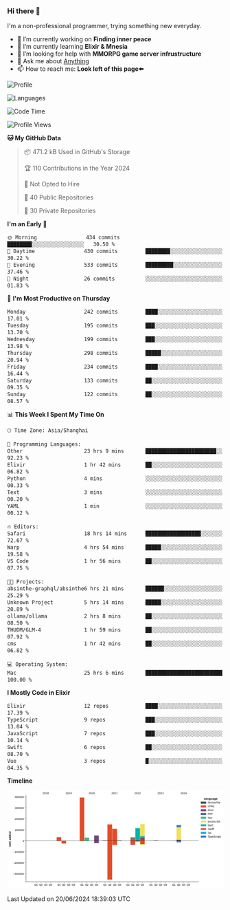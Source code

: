 ### Hi there 👋

I'm a non-professional programmer, trying something new everyday.

<!--
**dyzdyz010/dyzdyz010** is a ✨ _special_ ✨ repository because its `README.md` (this file) appears on your GitHub profile.
-->

- 🔭 I’m currently working on **Finding inner peace**
- 🌱 I’m currently learning **Elixir & Mnesia**
- 🤔 I’m looking for help with **MMORPG game server infrustructure**
- 💬 Ask me about [Anything](https://github.com/dyzdyz010/dyzdyz010/issues)
- 📫 How to reach me: **Look left of this page⬅️**

<!-- - 👯 I’m looking to collaborate on
- 😄 Pronouns: ...
- ⚡ Fun fact: ...
 -->
 
![Profile](https://github-readme-stats.vercel.app/api?username=dyzdyz010&count_private=true&show_icons=true&theme=dracula)

![Languages](https://github-readme-stats.vercel.app/api/top-langs/?username=dyzdyz010&layout=compact&theme=dracula)

<!--START_SECTION:waka-->
![Code Time](http://img.shields.io/badge/Code%20Time-1%2C625%20hrs%2022%20mins-blue)

![Profile Views](http://img.shields.io/badge/Profile%20Views-0-blue)

**🐱 My GitHub Data** 

> 📦 471.2 kB Used in GitHub's Storage 
 > 
> 🏆 110 Contributions in the Year 2024
 > 
> 🚫 Not Opted to Hire
 > 
> 📜 40 Public Repositories 
 > 
> 🔑 30 Private Repositories 
 > 
**I'm an Early 🐤** 

```text
🌞 Morning                434 commits         ████████░░░░░░░░░░░░░░░░░   30.50 % 
🌆 Daytime                430 commits         ████████░░░░░░░░░░░░░░░░░   30.22 % 
🌃 Evening                533 commits         █████████░░░░░░░░░░░░░░░░   37.46 % 
🌙 Night                  26 commits          ░░░░░░░░░░░░░░░░░░░░░░░░░   01.83 % 
```
📅 **I'm Most Productive on Thursday** 

```text
Monday                   242 commits         ████░░░░░░░░░░░░░░░░░░░░░   17.01 % 
Tuesday                  195 commits         ███░░░░░░░░░░░░░░░░░░░░░░   13.70 % 
Wednesday                199 commits         ███░░░░░░░░░░░░░░░░░░░░░░   13.98 % 
Thursday                 298 commits         █████░░░░░░░░░░░░░░░░░░░░   20.94 % 
Friday                   234 commits         ████░░░░░░░░░░░░░░░░░░░░░   16.44 % 
Saturday                 133 commits         ██░░░░░░░░░░░░░░░░░░░░░░░   09.35 % 
Sunday                   122 commits         ██░░░░░░░░░░░░░░░░░░░░░░░   08.57 % 
```


📊 **This Week I Spent My Time On** 

```text
🕑︎ Time Zone: Asia/Shanghai

💬 Programming Languages: 
Other                    23 hrs 9 mins       ███████████████████████░░   92.23 % 
Elixir                   1 hr 42 mins        ██░░░░░░░░░░░░░░░░░░░░░░░   06.82 % 
Python                   4 mins              ░░░░░░░░░░░░░░░░░░░░░░░░░   00.33 % 
Text                     3 mins              ░░░░░░░░░░░░░░░░░░░░░░░░░   00.20 % 
YAML                     1 min               ░░░░░░░░░░░░░░░░░░░░░░░░░   00.12 % 

🔥 Editors: 
Safari                   18 hrs 14 mins      ██████████████████░░░░░░░   72.67 % 
Warp                     4 hrs 54 mins       █████░░░░░░░░░░░░░░░░░░░░   19.58 % 
VS Code                  1 hr 56 mins        ██░░░░░░░░░░░░░░░░░░░░░░░   07.75 % 

🐱‍💻 Projects: 
absinthe-graphql/absinthe6 hrs 21 mins       ██████░░░░░░░░░░░░░░░░░░░   25.29 % 
Unknown Project          5 hrs 14 mins       █████░░░░░░░░░░░░░░░░░░░░   20.89 % 
ollama/ollama            2 hrs 8 mins        ██░░░░░░░░░░░░░░░░░░░░░░░   08.50 % 
THUDM/GLM-4              1 hr 59 mins        ██░░░░░░░░░░░░░░░░░░░░░░░   07.92 % 
cms                      1 hr 42 mins        ██░░░░░░░░░░░░░░░░░░░░░░░   06.82 % 

💻 Operating System: 
Mac                      25 hrs 6 mins       █████████████████████████   100.00 % 
```

**I Mostly Code in Elixir** 

```text
Elixir                   12 repos            ████░░░░░░░░░░░░░░░░░░░░░   17.39 % 
TypeScript               9 repos             ███░░░░░░░░░░░░░░░░░░░░░░   13.04 % 
JavaScript               7 repos             ███░░░░░░░░░░░░░░░░░░░░░░   10.14 % 
Swift                    6 repos             ██░░░░░░░░░░░░░░░░░░░░░░░   08.70 % 
Vue                      3 repos             █░░░░░░░░░░░░░░░░░░░░░░░░   04.35 % 
```



**Timeline**

![Lines of Code chart](https://raw.githubusercontent.com/dyzdyz010/dyzdyz010/master/assets/bar_graph.png)


 Last Updated on 20/06/2024 18:39:03 UTC
<!--END_SECTION:waka-->
